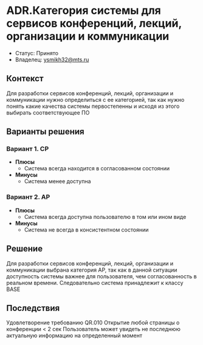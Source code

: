 # ADR.Категория системы для сервисов конференций, лекций, организации и коммуникации

* Статус: Принято
* Владелец: ysmikh32@mts.ru

## Контекст
Для разработки сервисов конференций, лекций, организации и коммуникации нужно определиться с ее категорией, так как нужно понять какие качества системы первостепенны и исходя из этого выбирать соответствующее ПО

## Варианты решения
<!-- Описание рассмотренных вариантов c их плюсами и минусами -->

### Вариант 1. CP

* **Плюсы**
  * Система всегда находится в согласованном состоянии
* **Минусы**
  * Система менее доступна

### Вариант 2. AP

* **Плюсы**
  * Система всегда доступна пользователю в том или ином виде
* **Минусы**
  * Система не всегда в консистентном состоянии

## Решение
Для разработки сервисов конференций, лекций, организации и коммуникации выбрана категория AP, так как в данной ситуации доступность системы важнее для пользователя, чем согласованность в реальном времени. Следовательно система принадлежит к классу BASE

## Последствия
Удовлетворение требованию QR.010 Открытие любой страницы о конференции < 2 сек
Пользователь может увидеть не последнюю актуальную информацию на определенный момент